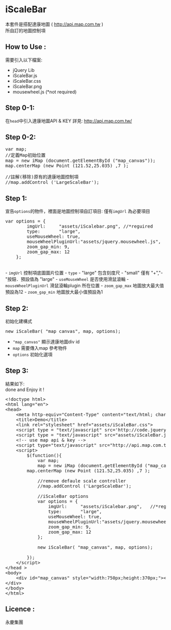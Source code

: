 iScaleBar
=========
本套件是搭配達康地圖 ( http://api.map.com.tw ) <br>
所自訂的地圖控制項

How to Use : 
--------------
需要引入以下檔案:
- jQuery Lib
- iScaleBar.js 
- iScaleBar.css
- iScaleBar.png
- mousewheel.js (*not required)

Step 0-1:
--------------
在<code>head</code>中引入達康地圖API & KEY 
詳見: http://api.map.com.tw/

Step 0-2:
--------------
<pre>
var map;
//定義Map初始位置
map = new iMap (document.getElementById ("map_canvas")); 
map.centerMap (new Point (121.52,25.035) ,7 );
			
//註解(移除)原有的達康地圖控制項
//map.addControl ('LargeScaleBar');
</pre>


Step 1:
--------------
宣告<code>options</code>的物件，裡面是地圖控制項自訂項目:
僅有<code>imgUrl</code> 為必要項目
<pre>
var options = {
		imgUrl: 	"assets/iScalebar.png",	//*reguired
		type: 		"large",			
		useMouseWheel: true, 
		mouseWheelPluginUrl:"assets/jquery.mousewheel.js",
		zoom_gap_min: 9,
		zoom_gap_max: 12
	};
</pre>
<br>
- <code>imgUrl</code> 控制項底圖圖片位置
- <code>type</code> 
  - "large" 包含刻度尺
  - "small" 僅有 "+","-"按鈕．預設值為 "large"
- <code>useMouseWheel</code> 是否使用滑鼠滾輪
- <code>mouseWheelPluginUrl</code> 滑鼠滾輪plugin 所在位置
- <code>zoom_gap_max</code> 地圖放大最大值預設為12
- <code>zoom_gap_min</code> 地圖放大最小值預設為1

Step 2:
--------------
初始化建構式
<pre>
new iScaleBar( "map_canvas", map, options);
</pre>
- <code>"map_canvas"</code> 顯示達康地圖div id
- <code>map</code> 需要傳入map 參考物件
- <code>options</code> 初始化選項

Step 3:
--------------
結果如下:<br>
done and Enjoy it !
<pre>
&lt;!doctype html&gt;
&lt;html lang=&quot;en&quot;&gt;
&lt;head&gt;
	&lt;meta http-equiv=&quot;Content-Type&quot; content=&quot;text/html; charset=utf-8&quot; /&gt;
	&lt;title&gt;Demo&lt;/title&gt;
	&lt;link rel=&quot;stylesheet&quot; href=&quot;assets/iScaleBar.css&quot;&gt;
	&lt;script type = &quot;text/javascript&quot; src='http://code.jquery.com/jquery-1.7.2.min.js'&gt;&lt;/script&gt;
	&lt;script type = &quot;text/javascript&quot; src=&quot;assets/iScaleBar.js&quot;&gt;&lt;/script&gt;
	&lt;!-- use map api &amp; key --&gt;
	&lt;script type=&quot;text/javascript&quot; src=&quot;http://api.map.com.tw/js/getAPI.asp?v=1&amp;key=DFCE9CCD255DB124825E75C2EFEAB9C10E513C09&quot;&gt;&lt;/script&gt;
	&lt;script&gt;
		$(function(){
			var map;
      		map = new iMap (document.getElementById (&quot;map_canvas&quot;)); 
		map.centerMap (new Point (121.52,25.035) ,7 );  
			
			//remove defaule scale controller
			//map.addControl ('LargeScaleBar'); 

			//iScaleBar options
			var options = {
				imgUrl: 	&quot;assets/iScalebar.png&quot;,	//*reguired
				type: 		&quot;large&quot;,			
				useMouseWheel: true, 
				mouseWheelPluginUrl:&quot;assets/jquery.mousewheel.js&quot;,
				zoom_gap_min: 9,
				zoom_gap_max: 12
			};

			new iScaleBar( &quot;map_canvas&quot;, map, options);

		});
	&lt;/script&gt;
&lt;/head &gt;
&lt;body&gt;
	&lt;div id=&quot;map_canvas&quot; style=&quot;width:750px;height:370px;&quot;&gt;&lt;/div&gt;
&lt;/div&gt;
&lt;/body&gt;
&lt;/html&gt;
</pre>

Licence : 
--------------
永慶集團

